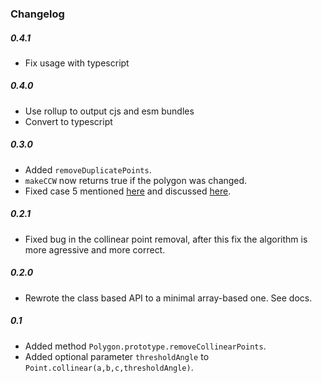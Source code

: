 ### Changelog

##### 0.4.1

- Fix usage with typescript

##### 0.4.0

- Use rollup to output cjs and esm bundles
- Convert to typescript

##### 0.3.0

- Added `removeDuplicatePoints`.
- `makeCCW` now returns true if the polygon was changed.
- Fixed case 5 mentioned [here](https://mpen.ca/406/bayazit) and discussed [here](https://github.com/schteppe/poly-decomp.js/issues/8).

##### 0.2.1

- Fixed bug in the collinear point removal, after this fix the algorithm is more agressive and more correct.

##### 0.2.0

- Rewrote the class based API to a minimal array-based one. See docs.

##### 0.1

- Added method `Polygon.prototype.removeCollinearPoints`.
- Added optional parameter `thresholdAngle` to `Point.collinear(a,b,c,thresholdAngle)`.
